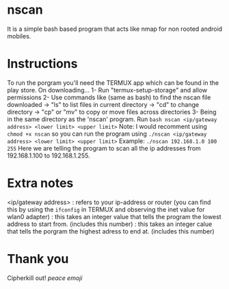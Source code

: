# nscan
It is a simple bash based program that acts like nmap for non rooted android mobiles.

# Instructions
To run the porgram you'll need the TERMUX app which can be found in the play store.
On downloading...
1- Run "termux-setup-storage" and allow permissions
2- Use commands like (same as bash) to find the nscan file downloaded
          -> "ls" to list files in current directory
          -> "cd" to change directory
          -> "cp" or "mv" to copy or move files across directories
3- Being in the same directory as the 'nscan' program. Run `bash nscan <ip/gateway address> <lower limit> <upper limit>`
Note: I would recomment using `chmod +x nscan` so you can run the program using `./nscan <ip/gateway address> <lower limit> <upper limit>`
Example:
  `./nscan 192.168.1.0 100 255`
  Here we are telling the program to scan all the ip addresses from 192.168.1.100 to 192.168.1.255.

# Extra notes
<ip/gateway address> : refers to your ip-address or router (you can find this by using the `ifconfig` in TERMUX and observing the inet value for wlan0 adapter)
<lower limit>        : this takes an integer value that tells the program the lowest address to start from. (includes this number)
<upper limit>        : this takes an integer calue that tells the porgram the highest adress to end at. (includes this number)
  
# Thank you
Cipherkill out! *peace emoji*
